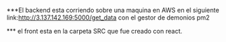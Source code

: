 

***El backend esta corriendo sobre una maquina en AWS en el siguiente link:http://3.137.142.169:5000/get_data con el gestor de demonios pm2


*** el front esta en la carpeta SRC que fue creado con react.

